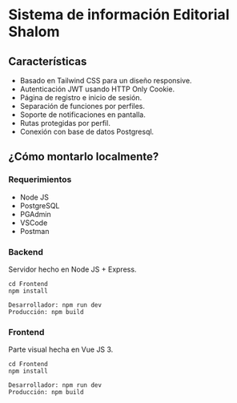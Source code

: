 # Sistema de información Editorial Shalom

## Características
- Basado en Tailwind CSS para un diseño responsive.
- Autenticación JWT usando HTTP Only Cookie.
- Página de registro e inicio de sesión.
- Separación de funciones por perfiles.
- Soporte de notificaciones en pantalla.
- Rutas protegidas por perfil.
- Conexión con base de datos Postgresql.

## ¿Cómo montarlo localmente?

### Requerimientos
- Node JS
- PostgreSQL
- PGAdmin
- VSCode
- Postman

### Backend
Servidor hecho en Node JS + Express.

```
cd Frontend
npm install 
```
```
Desarrollador: npm run dev  
Producción: npm build 
```

### Frontend
Parte visual hecha en Vue JS 3.

```
cd Frontend
npm install 
```
```
Desarrollador: npm run dev  
Producción: npm build 
```

